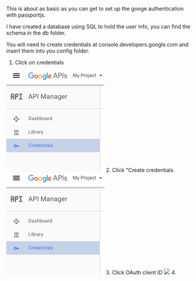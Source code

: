 This is about as basic as you can get to set up the googe authentication with passportjs.

I have created a database using SQL to hold the user info, you can find the schema in the db folder.

You will need to create credentials at console.developers.google.com and insert them into you config folder.

1. Click on credentials
<img src="./img/readme/step1.png" />
2. Click "Create credentials
<img src="./img/readme/step1.png" />
3. Click OAuth client ID
<img src="./img/readme/step3" />
4. 




